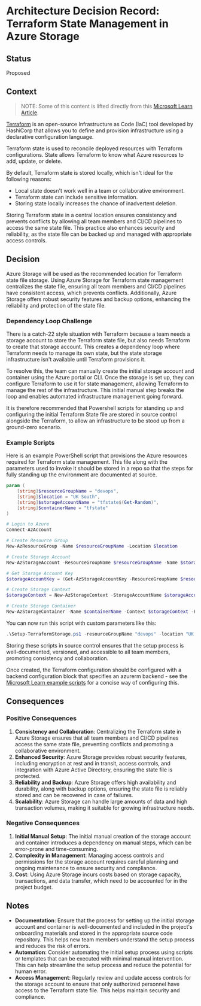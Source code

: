 # Architecture Decision Record: Terraform State Management in Azure Storage

## Status

Proposed

## Context

> NOTE: Some of this content is lifted directly from this [Microsoft Learn Article](https://learn.microsoft.com/en-us/azure/developer/terraform/store-state-in-azure-storage?tabs=terraform).

[Terraform](https://www.terraform.io/) is an open-source Infrastructure as Code (IaC) tool developed by HashiCorp that allows you to define and provision infrastructure using a declarative configuration language. 

Terraform state is used to reconcile deployed resources with Terraform configurations. State allows Terraform to know what Azure resources to add, update, or delete.

By default, Terraform state is stored locally, which isn't ideal for the following reasons:

- Local state doesn't work well in a team or collaborative environment.
- Terraform state can include sensitive information.
- Storing state locally increases the chance of inadvertent deletion.

Storing Terraform state in a central location ensures consistency and prevents conflicts by allowing all team members and CI/CD pipelines to access the same state file. This practice also enhances security and reliability, as the state file can be backed up and managed with appropriate access controls.

## Decision

Azure Storage will be used as the recommended location for Terraform state file storage. Using Azure Storage for Terraform state management centralizes the state file, ensuring all team members and CI/CD pipelines have consistent access, which prevents conflicts. Additionally, Azure Storage offers robust security features and backup options, enhancing the reliability and protection of the state file.

### Dependency Loop Challenge
There is a catch-22 style situation with Terraform because a team needs a storage account to store the Terraform state file, but also needs Terraform to create that storage account. This creates a dependency loop where Terraform needs to manage its own state, but the state storage infrastructure isn't available until Terraform provisions it.

To resolve this, the team can manually create the initial storage account and container using the Azure portal or CLI. Once the storage is set up, they can configure Terraform to use it for state management, allowing Terraform to manage the rest of the infrastructure. This initial manual step breaks the loop and enables automated infrastructure management going forward.

It is therefore recommended that Powershell scripts for standing up and configuring the initial Terraform State file are stored in source control alongside the Terraform, to allow an infrastructure to be stood up from a ground-zero scenario.

### Example Scripts

Here is an example PowerShell script that provisions the Azure resources required for Terraform state management. This file along with the parameters used to invoke it should be stored in a repo so that the steps for fully standing up the environment are documented at source.

```powershell
param (
    [string]$resourceGroupName = "devops",
    [string]$location = "UK South",
    [string]$storageAccountName = "tfstate$(Get-Random)",
    [string]$containerName = "tfstate"
)

# Login to Azure
Connect-AzAccount

# Create Resource Group
New-AzResourceGroup -Name $resourceGroupName -Location $location

# Create Storage Account
New-AzStorageAccount -ResourceGroupName $resourceGroupName -Name $storageAccountName -Location $location -SkuName Standard_LRS -Kind StorageV2

# Get Storage Account Key
$storageAccountKey = (Get-AzStorageAccountKey -ResourceGroupName $resourceGroupName -Name $storageAccountName).Value[0]

# Create Storage Context
$storageContext = New-AzStorageContext -StorageAccountName $storageAccountName -StorageAccountKey $storageAccountKey

# Create Storage Container
New-AzStorageContainer -Name $containerName -Context $storageContext -Permission Off
```

You can now run this script with custom parameters like this:

```powershell
.\Setup-TerraformStorage.ps1 -resourceGroupName "devops" -location "UK South" -storageAccountName "mystorageacct" -containerName "tfstate"
```

Storing these scripts in source control ensures that the setup process is well-documented, versioned, and accessible to all team members, promoting consistency and collaboration.

Once created, the Terraform configuration should be configured with a backend configuration block that specifies an azurerm backend - see the [Microsoft Learn example scripts](https://learn.microsoft.com/en-us/azure/developer/terraform/store-state-in-azure-storage?tabs=powershell#3-configure-terraform-backend-state) for a concise way of configuring this.

## Consequences

### Positive Consequences
1. **Consistency and Collaboration**: Centralizing the Terraform state in Azure Storage ensures that all team members and CI/CD pipelines access the same state file, preventing conflicts and promoting a collaborative environment.
2. **Enhanced Security**: Azure Storage provides robust security features, including encryption at rest and in transit, access controls, and integration with Azure Active Directory, ensuring the state file is protected.
3. **Reliability and Backup**: Azure Storage offers high availability and durability, along with backup options, ensuring the state file is reliably stored and can be recovered in case of failures.
4. **Scalability**: Azure Storage can handle large amounts of data and high transaction volumes, making it suitable for growing infrastructure needs.

### Negative Consequences
1. **Initial Manual Setup**: The initial manual creation of the storage account and container introduces a dependency on manual steps, which can be error-prone and time-consuming.
2. **Complexity in Management**: Managing access controls and permissions for the storage account requires careful planning and ongoing maintenance to ensure security and compliance.
3. **Cost**: Using Azure Storage incurs costs based on storage capacity, transactions, and data transfer, which need to be accounted for in the project budget.

## Notes

- **Documentation**: Ensure that the process for setting up the initial storage account and container is well-documented and included in the project's onboarding materials and stored in the appropriate source code repository. This helps new team members understand the setup process and reduces the risk of errors.
- **Automation**: Consider automating the initial setup process using scripts or templates that can be executed with minimal manual intervention. This can help streamline the setup process and reduce the potential for human error.
- **Access Management**: Regularly review and update access controls for the storage account to ensure that only authorized personnel have access to the Terraform state file. This helps maintain security and compliance.
